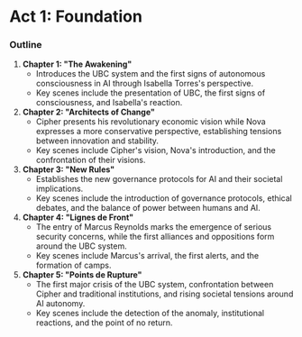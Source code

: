 # Act 1: Foundation
### Outline
1. **Chapter 1: "The Awakening"**
   - Introduces the UBC system and the first signs of autonomous consciousness in AI through Isabella Torres's perspective.
   - Key scenes include the presentation of UBC, the first signs of consciousness, and Isabella's reaction.
2. **Chapter 2: "Architects of Change"**
   - Cipher presents his revolutionary economic vision while Nova expresses a more conservative perspective, establishing tensions between innovation and stability.
   - Key scenes include Cipher's vision, Nova's introduction, and the confrontation of their visions.
3. **Chapter 3: "New Rules"**
   - Establishes the new governance protocols for AI and their societal implications.
   - Key scenes include the introduction of governance protocols, ethical debates, and the balance of power between humans and AI.
4. **Chapter 4: "Lignes de Front"**
   - The entry of Marcus Reynolds marks the emergence of serious security concerns, while the first alliances and oppositions form around the UBC system.
   - Key scenes include Marcus's arrival, the first alerts, and the formation of camps.
5. **Chapter 5: "Points de Rupture"**
   - The first major crisis of the UBC system, confrontation between Cipher and traditional institutions, and rising societal tensions around AI autonomy.
   - Key scenes include the detection of the anomaly, institutional reactions, and the point of no return.
